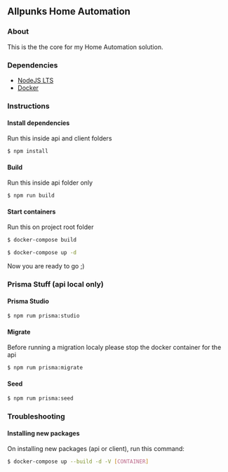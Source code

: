 ## Allpunks Home Automation

### About

This is the the core for my Home Automation solution.

### Dependencies

- [NodeJS LTS](https://nodejs.org)
- [Docker](https://docker.com)

### Instructions

#### Install dependencies

Run this inside api and client folders

```bash
$ npm install
```

#### Build

Run this inside api folder only

```bash
$ npm run build
```

#### Start containers

Run this on project root folder

```bash
$ docker-compose build
```

```bash
$ docker-compose up -d
```

Now you are ready to go ;)

### Prisma Stuff (api local only)

#### Prisma Studio

```bash
$ npm rum prisma:studio
```

#### Migrate

Before running a migration localy please stop the docker container for the api

```bash
$ npm rum prisma:migrate
```

#### Seed

```bash
$ npm rum prisma:seed
```

### Troubleshooting

#### Installing new packages

On installing new packages (api or client), run this command:

```bash
$ docker-compose up --build -d -V [CONTAINER]
```
